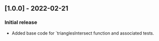 ## [1.0.0] - 2022-02-21

### Initial release
- Added base code for `trianglesIntersect function and associated tests.
